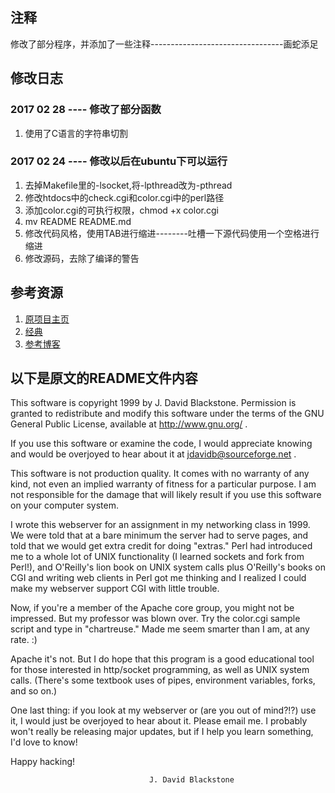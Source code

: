 ## 注释
修改了部分程序，并添加了一些注释---------------------------------画蛇添足


## 修改日志
### 2017 02 28 ---- 修改了部分函数
1. 使用了C语言的字符串切割

### 2017 02 24 ---- 修改以后在ubuntu下可以运行
1. 去掉Makefile里的-lsocket,将-lpthread改为-pthread
2. 修改htdocs中的check.cgi和color.cgi中的perl路径
3. 添加color.cgi的可执行权限，chmod +x color.cgi
4. mv README README.md
5. 修改代码风格，使用TAB进行缩进--------吐槽一下源代码使用一个空格进行缩进
6. 修改源码，去除了编译的警告

## 参考资源
1. [原项目主页](http://tinyhttpd.sourceforge.net/)
2. [经典](http://phenix3443.github.io/code-analysis/tinyhttpd-analysis.html)
3. [参考博客](http://blog.csdn.net/yzhang6_10/article/details/51534409) 
 
## 以下是原文的README文件内容
 This software is copyright 1999 by J. David Blackstone.  Permission
is granted to redistribute and modify this software under the terms of
the GNU General Public License, available at http://www.gnu.org/ .

  If you use this software or examine the code, I would appreciate
knowing and would be overjoyed to hear about it at
jdavidb@sourceforge.net .

  This software is not production quality.  It comes with no warranty
of any kind, not even an implied warranty of fitness for a particular
purpose.  I am not responsible for the damage that will likely result
if you use this software on your computer system.

  I wrote this webserver for an assignment in my networking class in
1999.  We were told that at a bare minimum the server had to serve
pages, and told that we would get extra credit for doing "extras."
Perl had introduced me to a whole lot of UNIX functionality (I learned
sockets and fork from Perl!), and O'Reilly's lion book on UNIX system
calls plus O'Reilly's books on CGI and writing web clients in Perl got
me thinking and I realized I could make my webserver support CGI with
little trouble.

  Now, if you're a member of the Apache core group, you might not be
impressed.  But my professor was blown over.  Try the color.cgi sample
script and type in "chartreuse."  Made me seem smarter than I am, at
any rate. :)

  Apache it's not.  But I do hope that this program is a good
educational tool for those interested in http/socket programming, as
well as UNIX system calls.  (There's some textbook uses of pipes,
environment variables, forks, and so on.)

  One last thing: if you look at my webserver or (are you out of
mind?!?) use it, I would just be overjoyed to hear about it.  Please
email me.  I probably won't really be releasing major updates, but if
I help you learn something, I'd love to know!

  Happy hacking!

                                   J. David Blackstone
